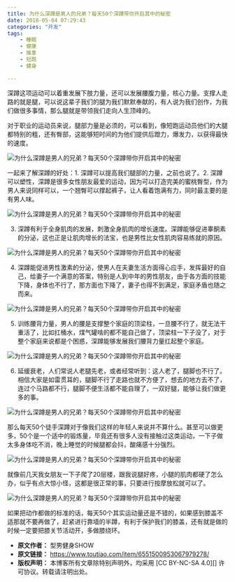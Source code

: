 ```yaml
---
title: 为什么深蹲是男人的兄弟？每天50个深蹲带你开启其中的秘密
date: 2018-05-04 07:29:43
categories: "开发"
tags:
	- 睡眠
	- 健康
	- 推拿
	- 短跑
	- 健身

---
```


深蹲这项运动可以着重发展下肢力量，还可以发展腰腹力量，核心力量。支撑人走路的就是腿，可以说这辈子我们的腿为我们默默奉献的，有人说为我们创作，为我们做很多事情，那么腿就是带领我们走向人生顶峰的。

对于职业的运动员来说，腿部力量是必须的，可以看到，像短跑运动员他们的大腿都特别的粗，还有臀部，这能够短时间的为他们提供后蹬力，爆发力，以获得最快的速度。

![为什么深蹲是男人的兄弟？每天50个深蹲带你开启其中的秘密][50]

一起来了解深蹲的好处：1. 深蹲可以提高我们腿部的力量，之前也说了。2. 深蹲可以塑性，深蹲是很多女性朋友最爱的运动，因为可以打造完美的蜜桃臀型，作为男人来说同样可以，一个翘臀可以撑起裤子，让人看着饱满有力，同时最主要的是有男人味。

![为什么深蹲是男人的兄弟？每天50个深蹲带你开启其中的秘密][50 1]

3. 深蹲有利于全身肌肉的发展，刺激全身肌肉的增长速度。深蹲能够促进睾酮素的分泌，这也正是让肌肉增长的法宝，也是男性比女性肌肉容易练就的原因。

![为什么深蹲是男人的兄弟？每天50个深蹲带你开启其中的秘密][50 2]

4. 深蹲能促进男性激素的分泌，使男人在夫妻生活方面得心应手，发挥最好的自己，给妻子一个满意的答案，特别是人到中年的男性朋友，由于各方面的技能下降，身体也不行了，那方面也下降了，妻子也得不到满足，家庭矛盾也随之而来。

![为什么深蹲是男人的兄弟？每天50个深蹲带你开启其中的秘密][50 3]

5. 训练腰背力量，男人的腰是支撑整个家庭的顶梁柱，一旦腰不行了，就无法干重活了，比如扛桶水，煤气罐啥的都不能自己做了，顶梁柱一下子没了，对于整个家庭来说都是个困惑，深蹲能够发展我们腰背力量扛起整个家庭。

![为什么深蹲是男人的兄弟？每天50个深蹲带你开启其中的秘密][50 4]

6. 延缓衰老，人们常说人老腿先老，或者经常听到：这人老了，腿脚也不行了。相信大家是如雷贯耳的，腿脚不行了走路也就不方便了，想去的地方去不了，连过个马路都不行，腿脚不便生活都不能自理了，一双好腿，能够让我们做更多的事。

![为什么深蹲是男人的兄弟？每天50个深蹲带你开启其中的秘密][50 5]

那么每天50个徒手深蹲对于像我们这样的年轻人来说并不算什么。甚至可以做更多，50个是一个适中的锻炼量，毕竟还有很多人没有接触过这类运动，一下子做太多身体吃不消，晚上睡觉的时候腿都会抖，酸痛感十分强烈。

![为什么深蹲是男人的兄弟？每天50个深蹲带你开启其中的秘密][50 6]

就像前几天我女朋友一下子爬了20层楼，跟我说腿好疼，小腿的肌肉都硬了怎么办，似乎有点大惊小怪，这都是很正常的事，只要进行按摩放松就可以了。

![为什么深蹲是男人的兄弟？每天50个深蹲带你开启其中的秘密][50 7]

如果把动作都做的标准的话，每天50个其实运动量还是不错的，如果感到膝盖不适那就不要再做了，赶紧进行靠墙的半蹲，有利于保护我们的膝盖，还有就是做的时候一定要把膝关节活动开，多做膝绕环。


[50]: http://p9.pstatp.com/large/pgc-image/15253898081746ca655e2de
[50 1]: http://p1.pstatp.com/large/pgc-image/1525389808954607c94c552
[50 2]: http://p1.pstatp.com/large/pgc-image/1525389808681708dcc8b36
[50 3]: http://p3.pstatp.com/large/pgc-image/15253898109962381195ab3
[50 4]: http://p1.pstatp.com/large/pgc-image/1525389807984bb132b5a98
[50 5]: http://p3.pstatp.com/large/pgc-image/1525389807820e18619d01d
[50 6]: http://p1.pstatp.com/large/pgc-image/1525389808162ff5fdeac03
[50 7]: http://p1.pstatp.com/large/pgc-image/1525389808490caa6652736
 *  **原文作者：** 型男健身SHOW
 *  **原文链接：** https://www.toutiao.com/item/6551500953067979278/
 *  **版权声明：** 本博客所有文章除特别声明外，均采用 [CC BY-NC-SA 4.0][] 许可协议。转载请注明出处。